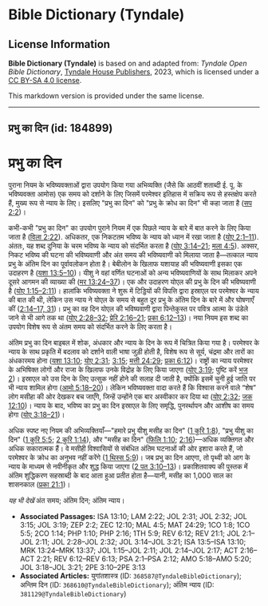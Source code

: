 # Bible Dictionary (Tyndale)

## License Information

**Bible Dictionary (Tyndale)** is based on and adapted from: _Tyndale Open Bible Dictionary_, [Tyndale House Publishers](https://tyndaleopenresources.com/), 2023, which is licensed under a [CC BY-SA 4.0 license](https://creativecommons.org/licenses/by-sa/4.0/legalcode.en).

This markdown version is provided under the same license.



--------------------------------

## प्रभु का दिन (id: 184899)

प्रभु का दिन
============

पुराना नियम के भविष्यवक्ताओं द्वारा उपयोग किया गया अभिव्यक्ति (जैसे कि आठवीं शताब्दी ई. पू. के भविष्यवक्ता आमोस) एक समय को दर्शाने के लिए जिसमें परमेश्वर इतिहास में सक्रिय रूप से हस्तक्षेप करते हैं, मुख्य रूप से न्याय के लिए। इसलिए "प्रभु का दिन" को "प्रभु के क्रोध का दिन" भी कहा जाता है ([सप 2:2](https://ref.ly/Zeph2:2))।

कभी\-कभी "प्रभु का दिन" का उपयोग पुराने नियम में एक पिछले न्याय के बारे में बात करने के लिए किया जाता है ([विला 2:22](https://ref.ly/Lam2:22)). अधिकतर, एक निकटतम भविष्य के न्याय को ध्यान में रखा जाता है ([योए 2:1–11](https://ref.ly/Joel2:1-Joel2:11)). अंततः, यह शब्द दुनिया के चरम भविष्य के न्याय को संदर्भित करता है ([योए 3:14–21](https://ref.ly/Joel3:14-Joel3:21); [मला 4:5](https://ref.ly/Mal4:5)). अक्सर, निकट भविष्य की घटना की भविष्यवाणी और अंत समय की भविष्यवाणी को मिलाया जाता है—तत्काल न्याय प्रभु के अंतिम दिन का पूर्वावलोकन होता है। बेबीलोन के खिलाफ यशायाह की भविष्यवाणी इसका एक उदाहरण है ([यशा 13:5–10](https://ref.ly/Isa13:5-Isa13:10))। यीशु ने वहां वर्णित घटनाओं को अन्य भविष्यवाणियों के साथ मिलाकर अपने दूसरे आगमन की व्याख्या की ([मर 13:24–37](https://ref.ly/Mark13:24-Mark13:37))। एक और उदाहरण योएल की प्रभु के दिन की भविष्यवाणी है ([योए 1:15–2:11](https://ref.ly/Joel1:15-Joel2:11))। हालांकि भविष्यवक्ता ने शुरू में टिड्डियों की विपत्ति द्वारा इस्राएल पर परमेश्वर के न्याय की बात की थी, लेकिन उस न्याय ने योएल के समय से बहुत दूर प्रभु के अंतिम दिन के बारे में और घोषणाएँ कीं ([2:14–17, 31](https://ref.ly/Joel2:14-Joel2:17))। प्रभु का वह दिन योएल की भविष्यवाणी द्वारा पिन्तेकुस्त पर पवित्र आत्मा के उंडेले जाने से भी आगे तक था ([योए 2:28–32](https://ref.ly/Joel2:28-Joel2:32); [प्रेरि 2:16–21](https://ref.ly/Acts2:16-Acts2:21); [प्रका 6:12–13](https://ref.ly/Rev6:12-Rev6:13))। नया नियम इस शब्द का उपयोग विशेष रूप से अंतम समय को संदर्भित करने के लिए करता है।

अंतिम प्रभु का दिन बाइबल में शोक, अंधकार और न्याय के दिन के रूप में चित्रित किया गया है। परमेश्वर के न्याय के साथ प्रकृति में बदलाव को दर्शाने वाली भाषा जुड़ी होती है, विशेष रूप से सूर्य, चंद्रमा और तारों का अंधकारमय होना ([यशा 13:10](https://ref.ly/Isa13:10); [योए 2:31](https://ref.ly/Joel2:31); [3:15](https://ref.ly/Joel3:15); [मत्ती 24:29](https://ref.ly/Matt24:29); [प्रका 6:12](https://ref.ly/Rev6:12))। राष्ट्रों का न्याय परमेश्वर के अभिषिक्त लोगों और राजा के खिलाफ उनके विद्रोह के लिए किया जाएगा ([योए 3:19](https://ref.ly/Joel3:19); पुष्टि करें [भज 2](https://ref.ly/Ps2:1-Ps2:12))। इस्राएल को उस दिन के लिए उत्सुक नहीं होने की सलाह दी जाती है, क्योंकि इसमें चुनी हुई जाति पर भी न्याय शामिल होगा ([आमो 5:18–20](https://ref.ly/Amos5:18-Amos5:20))। लेकिन भविष्यवक्ता वादा करते हैं कि विश्वास करने वाले “शेष” लोग मसीहा की ओर देखकर बच जाएँगे, जिन्हें उन्होंने एक बार अस्वीकार कर दिया था ([योए 2:32](https://ref.ly/Joel2:32); [जक 12:10](https://ref.ly/Zech12:10))। न्याय के बाद, भविष्य का प्रभु का दिन इस्राएल के लिए समृद्धि, पुनर्स्थापन और आशीष का समय होगा ([योए 3:18–21](https://ref.ly/Joel3:18-Joel3:21))।

अधिक स्पष्ट नए नियम की अभिव्यक्तियाँ—"हमारे प्रभु यीशु मसीह का दिन" ([1 कुरि 1:8](https://ref.ly/1Cor1:8)), "प्रभु यीशु का दिन" ([1 कुरि 5:5](https://ref.ly/1Cor5:5); [2 कुरि 1:14](https://ref.ly/2Cor1:14)), और "मसीह का दिन" ([फिलि 1:10](https://ref.ly/Phil1:10); [2:16](https://ref.ly/Phil2:16))—अधिक व्यक्तिगत और अधिक सकारात्मक हैं। वे मसीही विश्वासियों से संबंधित अंतिम घटनाओं की ओर इशारा करते हैं, जो परमेश्वर के क्रोध का अनुभव नहीं करेंगे ([1 थिस्स 5:9](https://ref.ly/1Thess5:9))। जब प्रभु का दिन आएगा, तो पृथ्वी को आग के न्याय के माध्यम से नवीनीकृत और शुद्ध किया जाएगा ([2 पत 3:10–13](https://ref.ly/2Pet3:10-2Pet3:13))। प्रकाशितवाक्य की पुस्तक में अंतिम शुद्धिकरण सहस्राब्दी के बाद आता हुआ प्रतीत होता है—यानी, मसीह का 1,000 साल का शासनकाल ([प्रका 21:1](https://ref.ly/Rev21:1))।

*यह भी देखें* अंत समय; अंतिम दिन; अंतिम न्याय।

* **Associated Passages:** ISA 13:10; LAM 2:22; JOL 2:31; JOL 2:32; JOL 3:15; JOL 3:19; ZEP 2:2; ZEC 12:10; MAL 4:5; MAT 24:29; 1CO 1:8; 1CO 5:5; 2CO 1:14; PHP 1:10; PHP 2:16; 1TH 5:9; REV 6:12; REV 21:1; JOL 2:1–JOL 2:11; JOL 2:28–JOL 2:32; JOL 3:14–JOL 3:21; ISA 13:5–ISA 13:10; MRK 13:24–MRK 13:37; JOL 1:15–JOL 2:11; JOL 2:14–JOL 2:17; ACT 2:16–ACT 2:21; REV 6:12–REV 6:13; PSA 2:1–PSA 2:12; AMO 5:18–AMO 5:20; JOL 3:18–JOL 3:21; 2PE 3:10–2PE 3:13
* **Associated Articles:** युगांतशास्त्र (ID: `368587@TyndaleBibleDictionary`); अन्तिम दिन (ID: `368610@TyndaleBibleDictionary`); अंतिम न्याय  (ID: `381129@TyndaleBibleDictionary`)

